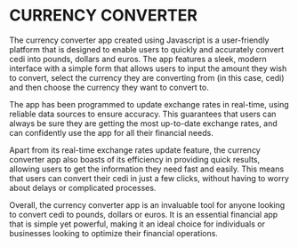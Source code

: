 # CURRENCY CONVERTER
 The currency converter app created using Javascript is a user-friendly platform that is designed to enable users to quickly and accurately convert cedi into pounds, dollars and euros. The app features a sleek, modern interface with a simple form that allows users to input the amount they wish to convert, select the currency they are converting from (in this case, cedi) and then choose the currency they want to convert to.

The app has been programmed to update exchange rates in real-time, using reliable data sources to ensure accuracy. This guarantees that users can always be sure they are getting the most up-to-date exchange rates, and can confidently use the app for all their financial needs.

Apart from its real-time exchange rates update feature, the currency converter app also boasts of its efficiency in providing quick results, allowing users to get the information they need fast and easily. This means that users can convert their cedi in just a few clicks, without having to worry about delays or complicated processes.

Overall, the currency converter app is an invaluable tool for anyone looking to convert cedi to pounds, dollars or euros. It is an essential financial app that is simple yet powerful, making it an ideal choice for individuals or businesses looking to optimize their financial operations.
